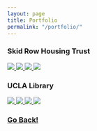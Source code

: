 ```yaml
---
layout: page
title: Portfolio
permalink: "/portfolio/"
---
```

<script src="..js/jquery-1.11.0.min.js"></script>
<script src="..js/lightbox.min.js"></script>


### Skid Row Housing Trust
<div>
  <a class="page-link" href="../img/srht_cover.jpg" data-lightbox="img_srht" data-title="Cover for Peer Advocate 'Zine">
    <img class="" src="../img/srht_cover_small.jpg">
  </a>
  <a class="page-link" href="../img/srht_titlepage.jpg" data-lightbox="img_srht" data-title="Title Page for Peer Advocate 'Zine">
    <img class="" src="../img/srht_titlepage_small.jpg">
  </a>
  <a class="page-link" href="../img/srht_pg1.jpg" data-lightbox="img_srht" data-title="Sample page from Peer Advocate 'Zine">
    <img class="" src="../img/srht_pg1_small.jpg">
  </a>
  <a class="page-link" href="../img/srht_pg5.jpg" data-lightbox="img_srht" data-title="Second sample page from Peer Advocate 'Zine">
    <img class="" src="../img/srht_pg5_small.jpg">
  </a>
</div>

### UCLA Library
<div>
  <a class="page-link" href="../img/ucla_dogs.jpg" data-lightbox="img_ucla" data-title="Therapy Dogs Flyer">
    <img class="" src="../img/ucla_dogs_small.png">
  </a>
  <a class="page-link" href="../img/ucla_dogs02.jpg" data-lightbox="img_ucla" data-title="Therapy Dogs Wayfinding">
    <img class="" src="../img/ucla_dogs02_small.png">
  </a>
  <a class="page-link" href="../img/ucla_top8.jpg" data-lightbox="img_ucla" data-title="Top 8 things pilot flyer for UCLA Library">
    <img class="" src="../img/ucla_top8_small.png">
  </a>
  <a class="page-link" href="../img/ucla_top10.jpg" data-lightbox="img_ucla" data-title="Top 10 things flyer for UCLA Library">
    <img class="" src="../img/ucla_top10_small.png">
  </a>
</div>


### <a class="page-link" href="/">Go Back!</a>
